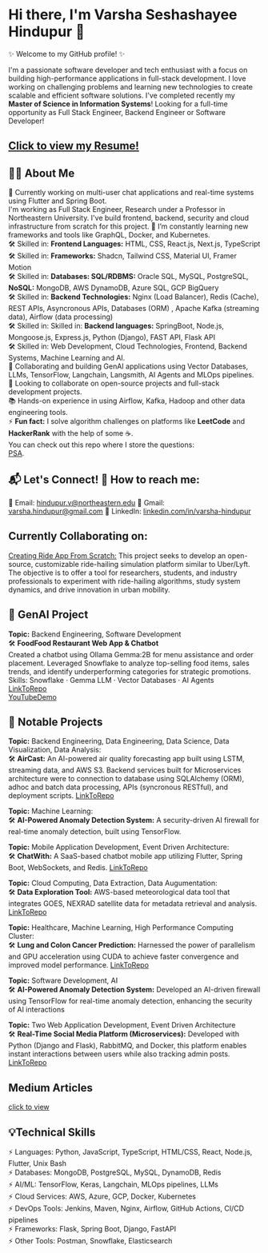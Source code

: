 # Hi there, I'm Varsha Seshashayee Hindupur 👋

✨ Welcome to my GitHub profile! ✨ 

I'm a passionate software developer and tech enthusiast with a focus on building high-performance applications in full-stack development. I love working on challenging problems and learning new technologies to create scalable and efficient software solutions. I've completed recently my <strong>Master of Science in Information Systems</strong>! Looking for a full-time opportunity as Full Stack Engineer, Backend Engineer or Software Developer!

## [Click to view my Resume!](https://github.com/varshahindupur09/resume/blob/main/README.md)

## 👩‍💻 About Me
🔭 Currently working on multi-user chat applications and real-time systems using Flutter and Spring Boot. <br />
I'm working as Full Stack Engineer, Research under a Professor in Northeastern University. I've build frontend, backend, security and cloud infrastructure from scratch for this project.
🌱 I’m constantly learning new frameworks and tools like GraphQL, Docker, and Kubernetes. <br />
🛠️ Skilled in: <strong>Frontend Languages:</strong> HTML, CSS, React.js, Next.js, TypeScript  <br />
🛠️ Skilled in: <strong>Frameworks:</strong> Shadcn, Tailwind CSS, Material UI, Framer Motion  <br />
🛠️ Skilled in:  <strong>Databases: SQL/RDBMS:</strong> Oracle SQL, MySQL, PostgreSQL, <strong> NoSQL:</strong> MongoDB, AWS DynamoDB, Azure SQL, GCP BigQuery   <br />
🛠️ Skilled in:  <strong>Backend Technologies:</strong> Nginx (Load Balancer), Redis (Cache), REST APIs, Asyncronous APIs, Databases (ORM) , Apache Kafka (streaming data), Airflow (data processing) <br />
🛠️ Skilled in: Skilled in: <strong>Backend languages:</strong> SpringBoot, Node.js, Mongoose.js, Express.js, Python (Django), FAST API, Flask API <br />
🛠️ Skilled in: Web Development, Cloud Technologies, Frontend, Backend Systems, Machine Learning and AI. <br />
👯 Collaborating and building GenAI applications using Vector Databases, LLMs, TensorFlow, Langchain, Langsmith, AI Agents and MLOps pipelines. <br />
💬 Looking to collaborate on open-source projects and full-stack development projects. <br />
📚 Hands-on experience in using Airflow, Kafka, Hadoop and other data engineering tools. <br />
⚡ **Fun fact:** I solve algorithm challenges on platforms like **LeetCode** and **HackerRank** with the help of some ☕. <br />
  You can check out this repo where I store the questions: <br />
  [PSA](https://github.com/varshahindupur09/Program-Structures-And-Algorithms).

## 📬 Let's Connect! 📧 How to reach me:
📧 Email: hindupur.v@northeastern.edu
📧 Gmail: varsha.hindupur@gmail.com
🔗 LinkedIn: [linkedin.com/in/varsha-hindupur](https://www.linkedin.com/in/varsha-hindupur/)

## Currently Collaborating on:
[Creating Ride App From Scratch:](https://github.com/varshahindupur09/uber-ride-api) This project seeks to develop an open-source, customizable ride-hailing simulation platform similar to Uber/Lyft. The objective is to offer a tool for researchers, students, and industry professionals to experiment with ride-hailing algorithms, study system dynamics, and drive innovation in urban mobility.

## 📂 GenAI Project
<strong>Topic:</strong> Backend Engineering, Software Development<br />
🛠️ <strong>FoodFood Restaurant Web App & Chatbot</strong><br />
Created a chatbot using Ollama Gemma:2B for menu assistance and order placement. Leveraged Snowflake to analyze top-selling food items, sales trends, and identify underperforming categories for strategic promotions.<br />
Skills: Snowflake · Gemma LLM · Vector Databases · AI Agents<br />
[LinkToRepo](https://github.com/varshahindupur09/AI-Chatbot-Prompt-Engineering-with-NLP)<br />
[YouTubeDemo](https://youtu.be/hNW7EwDtSws)<br />

## 📂 Notable Projects

<strong>Topic:</strong> Backend Engineering, Data Engineering, Data Science, Data Visualization, Data Analysis:<br />
🛠️ <strong>AirCast:</strong> An AI-powered air quality forecasting app built using LSTM, streaming data, and AWS S3. Backend services built for Microservices architecture were to connection to database using SQLAlchemy (ORM), adhoc and batch data processing, APIs (syncronous RESTful), and deployment scripts. [LinkToRepo](https://github.com/varshahindupur09/AirCast-Predicting-Air-Quality-Using-Machine-Learning.git) <br />

<strong>Topic:</strong> Machine Learning:<br />
🛠️ <strong>AI-Powered Anomaly Detection System:</strong> A security-driven AI firewall for real-time anomaly detection, built using TensorFlow. <br />

<strong>Topic:</strong> Mobile Application Development, Event Driven Architecture:<br />
🛠️ <strong>ChatWith:</strong> A SaaS-based chatbot mobile app utilizing Flutter, Spring Boot, WebSockets, and Redis. [LinkToRepo](https://github.com/varshahindupur09/chatapp_for_communication.git) <br />

<strong>Topic:</strong> Cloud Computing, Data Extraction, Data Augumentation:<br />
🛠️ <strong>Data Exploration Tool:</strong> AWS-based meteorological data tool that integrates GOES, NEXRAD satellite data for metadata retrieval and analysis. [LinkToRepo](https://github.com/varshahindupur09/Weather-Explorer-Interactive-Weather-Data-Visualization.git)<br />

<strong>Topic:</strong> Healthcare, Machine Learning, High Performance Computing Cluster:<br />
🛠️ <strong>Lung and Colon Cancer Prediction:</strong> Harnessed the power of parallelism and GPU acceleration using CUDA to achieve faster convergence and improved model performance. [LinkToRepo](https://github.com/varshahindupur09/Cancer-Detection-with-High-Performance-Computing-HPC.git)<br />

<strong>Topic:</strong> Software Development, AI<br />
🛠️ <strong>AI-Powered Anomaly Detection System:</strong> Developed an AI-driven firewall using TensorFlow for real-time anomaly detection, enhancing the security of AI interactions

<strong>Topic:</strong> Two Web Application Development, Event Driven Architecture<br />
🛠️ <strong>Real-Time Social Media Platform (Microservices):</strong> Developed with Python (Django and Flask), RabbitMQ, and Docker, this platform enables instant interactions between users while also tracking admin posts. [LinkToRepo](https://github.com/varshahindupur09/Real_Time_Event_Driven_Communication.git)<br />

## Medium Articles
[click to view](https://medium.com/@varsha.hindupur)

## 💡Technical Skills
⚡ Languages: Python, JavaScript, TypeScript, HTML/CSS, React, Node.js, Flutter, Unix Bash <br />
⚡ Databases: MongoDB, PostgreSQL, MySQL, DynamoDB, Redis <br />
⚡ AI/ML: TensorFlow, Keras, Langchain, MLOps pipelines, LLMs <br />
⚡ Cloud Services: AWS, Azure, GCP, Docker, Kubernetes <br />
⚡ DevOps Tools: Jenkins, Maven, Nginx, Airflow, GitHub Actions, CI/CD pipelines <br />
⚡ Frameworks: Flask, Spring Boot, Django, FastAPI <br />
⚡ Other Tools: Postman, Snowflake, Elasticsearch <br />
